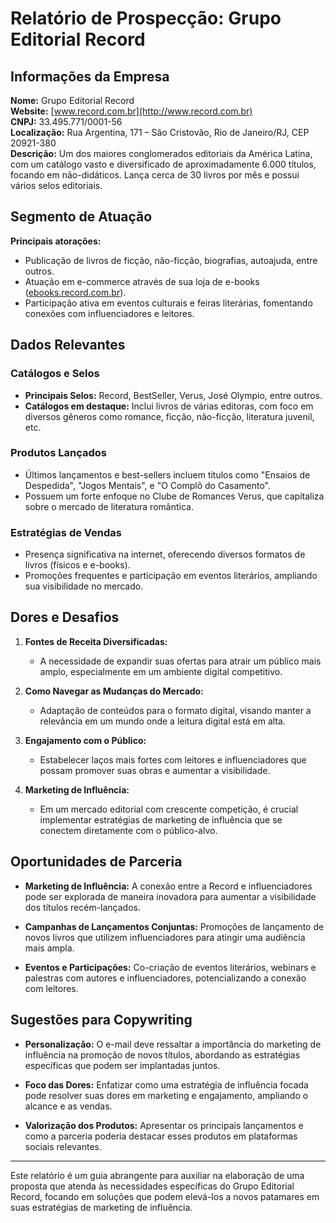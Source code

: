 # Relatório de Prospecção: Grupo Editorial Record

## Informações da Empresa
**Nome:** Grupo Editorial Record  
**Website:** [www.record.com.br](http://www.record.com.br)  
**CNPJ:** 33.495.771/0001-56  
**Localização:** Rua Argentina, 171 – São Cristovão, Rio de Janeiro/RJ, CEP 20921-380  
**Descrição:** Um dos maiores conglomerados editoriais da América Latina, com um catálogo vasto e diversificado de aproximadamente 6.000 títulos, focando em não-didáticos. Lança cerca de 30 livros por mês e possui vários selos editoriais.

## Segmento de Atuação
**Principais atorações:**
- Publicação de livros de ficção, não-ficção, biografias, autoajuda, entre outros.
- Atuação em e-commerce através de sua loja de e-books ([ebooks.record.com.br](https://ebooks.record.com.br/library)).
- Participação ativa em eventos culturais e feiras literárias, fomentando conexões com influenciadores e leitores. 

## Dados Relevantes
### Catálogos e Selos
- **Principais Selos:** Record, BestSeller, Verus, José Olympio, entre outros.
- **Catálogos em destaque:** Inclui livros de várias editoras, com foco em diversos gêneros como romance, ficção, não-ficção, literatura juvenil, etc.

### Produtos Lançados
- Últimos lançamentos e best-sellers incluem títulos como "Ensaios de Despedida", "Jogos Mentais", e "O Complô do Casamento".
- Possuem um forte enfoque no Clube de Romances Verus, que capitaliza sobre o mercado de literatura romântica.

### Estratégias de Vendas
- Presença significativa na internet, oferecendo diversos formatos de livros (físicos e e-books).
- Promoções frequentes e participação em eventos literários, ampliando sua visibilidade no mercado.

## Dores e Desafios
1. **Fontes de Receita Diversificadas:**
   - A necessidade de expandir suas ofertas para atrair um público mais amplo, especialmente em um ambiente digital competitivo.
   
2. **Como Navegar as Mudanças do Mercado:**
   - Adaptação de conteúdos para o formato digital, visando manter a relevância em um mundo onde a leitura digital está em alta.
   
3. **Engajamento com o Público:**
   - Estabelecer laços mais fortes com leitores e influenciadores que possam promover suas obras e aumentar a visibilidade.

4. **Marketing de Influência:**
   - Em um mercado editorial com crescente competição, é crucial implementar estratégias de marketing de influência que se conectem diretamente com o público-alvo.

## Oportunidades de Parceria
- **Marketing de Influência:**
  A conexão entre a Record e influenciadores pode ser explorada de maneira inovadora para aumentar a visibilidade dos títulos recém-lançados.
  
- **Campanhas de Lançamentos Conjuntas:**
  Promoções de lançamento de novos livros que utilizem influenciadores para atingir uma audiência mais ampla.
  
- **Eventos e Participações:**
  Co-criação de eventos literários, webinars e palestras com autores e influenciadores, potencializando a conexão com leitores.

## Sugestões para Copywriting
- **Personalização:**
  O e-mail deve ressaltar a importância do marketing de influência na promoção de novos títulos, abordando as estratégias específicas que podem ser implantadas juntos.
  
- **Foco das Dores:**
  Enfatizar como uma estratégia de influência focada pode resolver suas dores em marketing e engajamento, ampliando o alcance e as vendas.

- **Valorização dos Produtos:**
  Apresentar os principais lançamentos e como a parceria poderia destacar esses produtos em plataformas sociais relevantes.

---

Este relatório é um guia abrangente para auxiliar na elaboração de uma proposta que atenda às necessidades específicas do Grupo Editorial Record, focando em soluções que podem elevá-los a novos patamares em suas estratégias de marketing de influência.